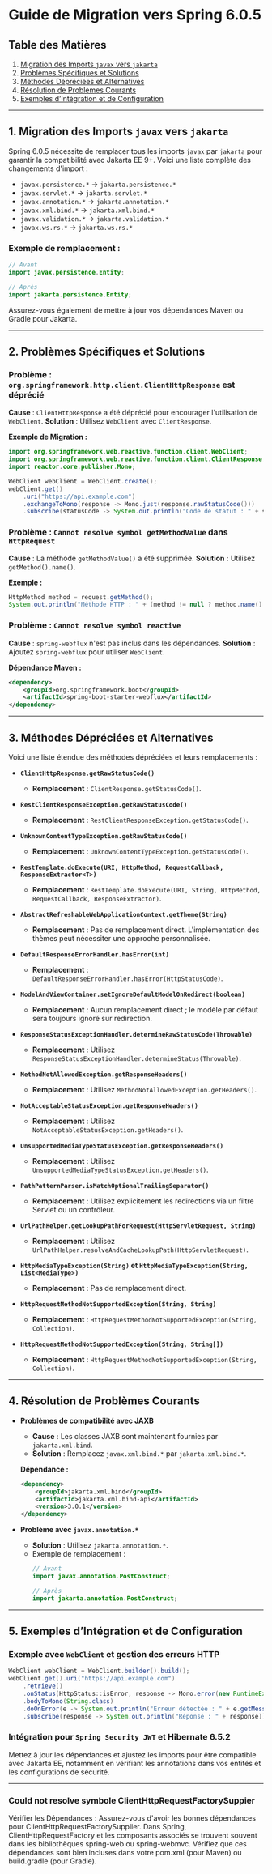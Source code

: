 
# Guide de Migration vers Spring 6.0.5

## Table des Matières
1. [Migration des Imports `javax` vers `jakarta`](#1-migration-des-imports-javax-vers-jakarta)
2. [Problèmes Spécifiques et Solutions](#2-problèmes-spécifiques-et-solutions)
3. [Méthodes Dépréciées et Alternatives](#3-méthodes-dépréciées-et-alternatives)
4. [Résolution de Problèmes Courants](#4-résolution-de-problèmes-courants)
5. [Exemples d’Intégration et de Configuration](#5-exemples-dintégration-et-de-configuration)

---

## 1. Migration des Imports `javax` vers `jakarta`

Spring 6.0.5 nécessite de remplacer tous les imports `javax` par `jakarta` pour garantir la compatibilité avec Jakarta EE 9+. Voici une liste complète des changements d'import :

- `javax.persistence.*` -> `jakarta.persistence.*`
- `javax.servlet.*` -> `jakarta.servlet.*`
- `javax.annotation.*` -> `jakarta.annotation.*`
- `javax.xml.bind.*` -> `jakarta.xml.bind.*`
- `javax.validation.*` -> `jakarta.validation.*`
- `javax.ws.rs.*` -> `jakarta.ws.rs.*`

### Exemple de remplacement :
```java
// Avant
import javax.persistence.Entity;

// Après
import jakarta.persistence.Entity;
```

Assurez-vous également de mettre à jour vos dépendances Maven ou Gradle pour Jakarta.

---

## 2. Problèmes Spécifiques et Solutions

### Problème : `org.springframework.http.client.ClientHttpResponse` est déprécié
**Cause** : `ClientHttpResponse` a été déprécié pour encourager l'utilisation de `WebClient`.
**Solution** : Utilisez `WebClient` avec `ClientResponse`.

**Exemple de Migration :**
```java
import org.springframework.web.reactive.function.client.WebClient;
import org.springframework.web.reactive.function.client.ClientResponse;
import reactor.core.publisher.Mono;

WebClient webClient = WebClient.create();
webClient.get()
    .uri("https://api.example.com")
    .exchangeToMono(response -> Mono.just(response.rawStatusCode()))
    .subscribe(statusCode -> System.out.println("Code de statut : " + statusCode));
```

### Problème : `Cannot resolve symbol getMethodValue` dans `HttpRequest`
**Cause** : La méthode `getMethodValue()` a été supprimée.
**Solution** : Utilisez `getMethod().name()`.

**Exemple :**
```java
HttpMethod method = request.getMethod();
System.out.println("Méthode HTTP : " + (method != null ? method.name() : "Inconnue"));
```

### Problème : `Cannot resolve symbol reactive`
**Cause** : `spring-webflux` n'est pas inclus dans les dépendances.
**Solution** : Ajoutez `spring-webflux` pour utiliser `WebClient`.

**Dépendance Maven :**
```xml
<dependency>
    <groupId>org.springframework.boot</groupId>
    <artifactId>spring-boot-starter-webflux</artifactId>
</dependency>
```

---

## 3. Méthodes Dépréciées et Alternatives

Voici une liste étendue des méthodes dépréciées et leurs remplacements :

- **`ClientHttpResponse.getRawStatusCode()`**
    - **Remplacement** : `ClientResponse.getStatusCode()`.

- **`RestClientResponseException.getRawStatusCode()`**
    - **Remplacement** : `RestClientResponseException.getStatusCode()`.

- **`UnknownContentTypeException.getRawStatusCode()`**
    - **Remplacement** : `UnknownContentTypeException.getStatusCode()`.

- **`RestTemplate.doExecute(URI, HttpMethod, RequestCallback, ResponseExtractor<T>)`**
    - **Remplacement** : `RestTemplate.doExecute(URI, String, HttpMethod, RequestCallback, ResponseExtractor)`.

- **`AbstractRefreshableWebApplicationContext.getTheme(String)`**
    - **Remplacement** : Pas de remplacement direct. L'implémentation des thèmes peut nécessiter une approche personnalisée.

- **`DefaultResponseErrorHandler.hasError(int)`**
    - **Remplacement** : `DefaultResponseErrorHandler.hasError(HttpStatusCode)`.

- **`ModelAndViewContainer.setIgnoreDefaultModelOnRedirect(boolean)`**
    - **Remplacement** : Aucun remplacement direct ; le modèle par défaut sera toujours ignoré sur redirection.

- **`ResponseStatusExceptionHandler.determineRawStatusCode(Throwable)`**
    - **Remplacement** : Utilisez `ResponseStatusExceptionHandler.determineStatus(Throwable)`.

- **`MethodNotAllowedException.getResponseHeaders()`**
    - **Remplacement** : Utilisez `MethodNotAllowedException.getHeaders()`.

- **`NotAcceptableStatusException.getResponseHeaders()`**
    - **Remplacement** : Utilisez `NotAcceptableStatusException.getHeaders()`.

- **`UnsupportedMediaTypeStatusException.getResponseHeaders()`**
    - **Remplacement** : Utilisez `UnsupportedMediaTypeStatusException.getHeaders()`.

- **`PathPatternParser.isMatchOptionalTrailingSeparator()`**
    - **Remplacement** : Utilisez explicitement les redirections via un filtre Servlet ou un contrôleur.

- **`UrlPathHelper.getLookupPathForRequest(HttpServletRequest, String)`**
    - **Remplacement** : Utilisez `UrlPathHelper.resolveAndCacheLookupPath(HttpServletRequest)`.

- **`HttpMediaTypeException(String)` et `HttpMediaTypeException(String, List<MediaType>)`**
    - **Remplacement** : Pas de remplacement direct.

- **`HttpRequestMethodNotSupportedException(String, String)`**
    - **Remplacement** : `HttpRequestMethodNotSupportedException(String, Collection)`.

- **`HttpRequestMethodNotSupportedException(String, String[])`**
    - **Remplacement** : `HttpRequestMethodNotSupportedException(String, Collection)`.

---

## 4. Résolution de Problèmes Courants

- **Problèmes de compatibilité avec JAXB**
    - **Cause** : Les classes JAXB sont maintenant fournies par `jakarta.xml.bind`.
    - **Solution** : Remplacez `javax.xml.bind.*` par `jakarta.xml.bind.*`.

  **Dépendance :**
  ```xml
  <dependency>
      <groupId>jakarta.xml.bind</groupId>
      <artifactId>jakarta.xml.bind-api</artifactId>
      <version>3.0.1</version>
  </dependency>
  ```

- **Problème avec `javax.annotation.*`**
    - **Solution** : Utilisez `jakarta.annotation.*`.
    - Exemple de remplacement :
      ```java
      // Avant
      import javax.annotation.PostConstruct;
      
      // Après
      import jakarta.annotation.PostConstruct;
      ```

---

## 5. Exemples d’Intégration et de Configuration

### Exemple avec `WebClient` et gestion des erreurs HTTP
```java
WebClient webClient = WebClient.builder().build();
webClient.get().uri("https://api.example.com")
    .retrieve()
    .onStatus(HttpStatus::isError, response -> Mono.error(new RuntimeException("Erreur HTTP")))
    .bodyToMono(String.class)
    .doOnError(e -> System.out.println("Erreur détectée : " + e.getMessage()))
    .subscribe(response -> System.out.println("Réponse : " + response));
```

### Intégration pour `Spring Security JWT` et Hibernate 6.5.2
Mettez à jour les dépendances et ajustez les imports pour être compatible avec Jakarta EE, notamment en vérifiant les annotations dans vos entités et les configurations de sécurité.

---

### Could not resolve symbole ClientHttpRequestFactorySuppier

Vérifier les Dépendances : Assurez-vous d'avoir les bonnes dépendances pour ClientHttpRequestFactorySupplier.
Dans Spring, ClientHttpRequestFactory et les composants associés se trouvent souvent dans les bibliothèques spring-web ou spring-webmvc. 
Vérifiez que ces dépendances sont bien incluses dans votre pom.xml (pour Maven) ou build.gradle (pour Gradle).


